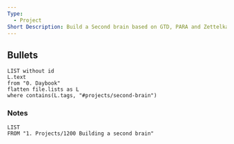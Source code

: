 ```yaml
---
Type:
  - Project
Short Description: Build a Second brain based on GTD, PARA and Zettelkasten
---
```


## Bullets
``` dataview
LIST without id
L.text
from "0. Daybook"
flatten file.lists as L
where contains(L.tags, "#projects/second-brain")

```


### Notes
``` dataview
LIST
FROM "1. Projects/1200 Building a second brain"
```

